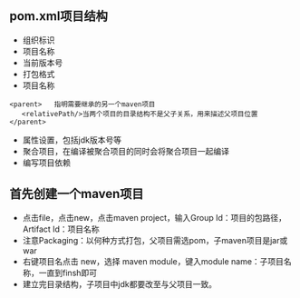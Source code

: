## pom.xml项目结构
- <groupId></groupId> 组织标识
- <artifactId></artifactId> 项目名称
- <version></version> 当前版本号
- <packaging></packaging> 打包格式
- <name></name> 项目名称  
```
<parent>   指明需要继承的另一个maven项目
   <relativePath/>当两个项目的目录结构不是父子关系，用来描述父项目位置
</parent> 
```
- <properties></properties> 属性设置，包括jdk版本号等
- <modules></modules>  聚合项目，在编译被聚合项目的同时会将聚合项目一起编译
- <dependencies></dependencies> 编写项目依赖

## 首先创建一个maven项目
- 点击file，点击new，点击maven project，输入Group Id：项目的包路径，Artifact Id：项目名称
- 注意Packaging：以何种方式打包，父项目需选pom，子maven项目是jar或war
- 右键项目名点击 new，选择 maven module，键入module name：子项目名称，一直到finsh即可
- 建立完目录结构，子项目中jdk都要改至与父项目一致。
